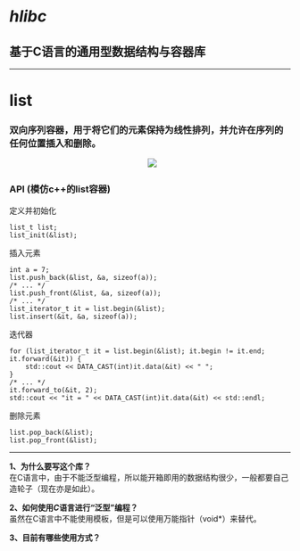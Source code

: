 <!--
 * @Author: totoro huangjian921@outlook.com
 * @Date: 2022-10-26 00:17:22
 * @FilePath: /hlibc/README.md
 * @Description: None
 * @other: None
-->
# ***hlibc***
## 基于C语言的通用型数据结构与容器库

---

# **list**
### 双向序列容器，用于将它们的元素保持为线性排列，并允许在序列的任何位置插入和删除。
<p align="center">
  <img src="https://github.com/hellototoro/hlibc/blob/main/resource/struct.jpg">
</p>

### API (模仿c++的list容器)
定义并初始化
```
list_t list;
list_init(&list);
```
插入元素
```
int a = 7;
list.push_back(&list, &a, sizeof(a));
/* ... */
list.push_front(&list, &a, sizeof(a));
/* ... */
list_iterator_t it = list.begin(&list);
list.insert(&it, &a, sizeof(a));
```
迭代器
```
for (list_iterator_t it = list.begin(&list); it.begin != it.end; it.forward(&it)) {
    std::cout << DATA_CAST(int)it.data(&it) << " ";
}
/* ... */
it.forward_to(&it, 2);
std::cout << "it = " << DATA_CAST(int)it.data(&it) << std::endl;
```
删除元素
```
list.pop_back(&list);
list.pop_front(&list);
```
---

**1、为什么要写这个库？**<br>
在C语言中，由于不能泛型编程，所以能开箱即用的数据结构很少，一般都要自己造轮子（现在亦是如此）。

**2、如何使用*C*语言进行“泛型”编程？**<br>
虽然在C语言中不能使用模板，但是可以使用万能指针（void*）来替代。

**3、目前有哪些使用方式？**
